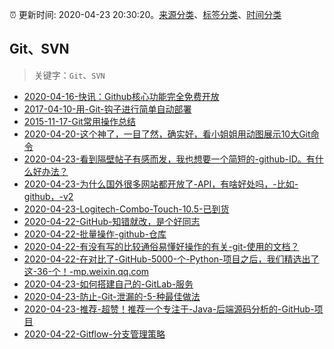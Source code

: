 :alarm_clock: 更新时间: 2020-04-23 20:30:20。[来源分类](../README.md)、[标签分类](../TAGS.md)、[时间分类](../TIMELINE.md)

## Git、SVN


> 关键字：`Git`、`SVN`



- [2020-04-16-快讯：Github核心功能完全免费开放](https://www.ershicimi.com/p/2e2ee15bab3b175248ff590524aed4ad) 
- [2017-04-10-用-Git-钩子进行简单自动部署](https://aotu.io/notes/2017/04/10/githooks/) 
- [2015-11-17-Git常用操作总结](https://aotu.io/notes/2015/11/17/Git-Commands/) 
- [2020-04-20-这个神了，一目了然，确实好，看小姐姐用动图展示10大Git命令](https://www.ershicimi.com/p/d0386f39c79b2dedf3d11b30e7b06f4f) 
- [2020-04-23-看到隔壁帖子有感而发，我也想要一个简短的-github-ID。有什么好办法？](https://www.v2ex.com/t/665420) 
- [2020-04-23-为什么国外很多网站都开放了-API，有啥好处吗，-比如-github，-v2](https://www.v2ex.com/t/665384) 
- [2020-04-23-Logitech-Combo-Touch-10.5-已到货](https://www.v2ex.com/t/665214) 
- [2020-04-22-GitHub-知错就改，是个好同志](https://www.v2ex.com/t/665131) 
- [2020-04-22-批量操作-github-仓库](https://www.v2ex.com/t/665097) 
- [2020-04-22-有没有写的比较通俗易懂好操作的有关-git-使用的文档？](https://www.v2ex.com/t/664991) 
- [2020-04-22-在对比了-GitHub-5000-个-Python-项目之后，我们精选出了这-36-个！-mp.weixin.qq.com](https://blogread.cn/news/go.php?idItem=13387&url=https%3A%2F%2Fmp.weixin.qq.com%2Fs%2FFa3d9XyTzgCnCR7pjgWyew%3Fcomefrom%3Dhttps%253A%252F%252Fblogread.cn%252Fnews%252F) 
- [2020-04-23-如何搭建自己的-GitLab-服务](https://toutiao.io/k/3bdnij4) 
- [2020-04-23-防止-Git-泄漏的-5-种最佳做法](https://toutiao.io/k/boq6d97) 
- [2020-04-23-推荐-超赞！推荐一个专注于-Java-后端源码分析的-GitHub-项目](https://toutiao.io/k/juq71tq) 
- [2020-04-22-Gitflow-分支管理策略](https://toutiao.io/k/efwj4p6) 